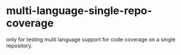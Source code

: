 # multi-language-single-repo-coverage
only for testing multi language support for code coverage on a single repository.
